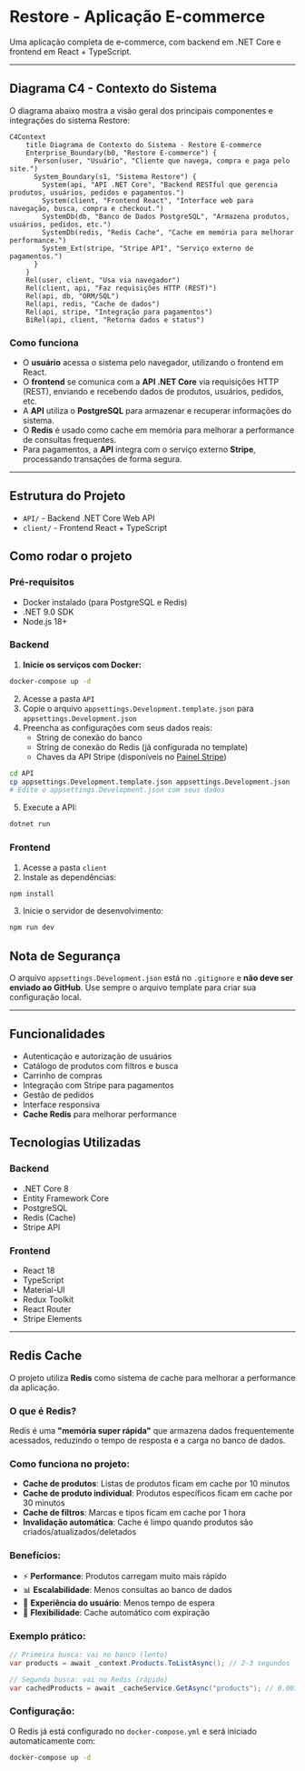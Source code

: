 # Restore - Aplicação E-commerce

Uma aplicação completa de e-commerce, com backend em .NET Core e frontend em React + TypeScript.

---

## Diagrama C4 - Contexto do Sistema

O diagrama abaixo mostra a visão geral dos principais componentes e integrações do sistema Restore:

```mermaid
C4Context
    title Diagrama de Contexto do Sistema - Restore E-commerce
    Enterprise_Boundary(b0, "Restore E-commerce") {
      Person(user, "Usuário", "Cliente que navega, compra e paga pelo site.")
      System_Boundary(s1, "Sistema Restore") {
        System(api, "API .NET Core", "Backend RESTful que gerencia produtos, usuários, pedidos e pagamentos.")
        System(client, "Frontend React", "Interface web para navegação, busca, compra e checkout.")
        SystemDb(db, "Banco de Dados PostgreSQL", "Armazena produtos, usuários, pedidos, etc.")
        SystemDb(redis, "Redis Cache", "Cache em memória para melhorar performance.")
        System_Ext(stripe, "Stripe API", "Serviço externo de pagamentos.")
      }
    }
    Rel(user, client, "Usa via navegador")
    Rel(client, api, "Faz requisições HTTP (REST)")
    Rel(api, db, "ORM/SQL")
    Rel(api, redis, "Cache de dados")
    Rel(api, stripe, "Integração para pagamentos")
    BiRel(api, client, "Retorna dados e status")
```

### Como funciona
- O **usuário** acessa o sistema pelo navegador, utilizando o frontend em React.
- O **frontend** se comunica com a **API .NET Core** via requisições HTTP (REST), enviando e recebendo dados de produtos, usuários, pedidos, etc.
- A **API** utiliza o **PostgreSQL** para armazenar e recuperar informações do sistema.
- O **Redis** é usado como cache em memória para melhorar a performance de consultas frequentes.
- Para pagamentos, a **API** integra com o serviço externo **Stripe**, processando transações de forma segura.

---

## Estrutura do Projeto

- `API/` - Backend .NET Core Web API
- `client/` - Frontend React + TypeScript

## Como rodar o projeto

### Pré-requisitos
- Docker instalado (para PostgreSQL e Redis)
- .NET 9.0 SDK
- Node.js 18+

### Backend
1. **Inicie os serviços com Docker:**
```bash
docker-compose up -d
```

2. Acesse a pasta `API`
3. Copie o arquivo `appsettings.Development.template.json` para `appsettings.Development.json`
4. Preencha as configurações com seus dados reais:
   - String de conexão do banco
   - String de conexão do Redis (já configurada no template)
   - Chaves da API Stripe (disponíveis no [Painel Stripe](https://dashboard.stripe.com/apikeys))

```bash
cd API
cp appsettings.Development.template.json appsettings.Development.json
# Edite o appsettings.Development.json com seus dados
```

5. Execute a API:
```bash
dotnet run
```

### Frontend
1. Acesse a pasta `client`
2. Instale as dependências:
```bash
npm install
```
3. Inicie o servidor de desenvolvimento:
```bash
npm run dev
```

## Nota de Segurança
O arquivo `appsettings.Development.json` está no `.gitignore` e **não deve ser enviado ao GitHub**. Use sempre o arquivo template para criar sua configuração local.

---

## Funcionalidades
- Autenticação e autorização de usuários
- Catálogo de produtos com filtros e busca
- Carrinho de compras
- Integração com Stripe para pagamentos
- Gestão de pedidos
- Interface responsiva
- **Cache Redis** para melhorar performance

## Tecnologias Utilizadas

### Backend
- .NET Core 8
- Entity Framework Core
- PostgreSQL
- Redis (Cache)
- Stripe API

### Frontend
- React 18
- TypeScript
- Material-UI
- Redux Toolkit
- React Router
- Stripe Elements 

---

## Redis Cache

O projeto utiliza **Redis** como sistema de cache para melhorar a performance da aplicação.

### O que é Redis?
Redis é uma **"memória super rápida"** que armazena dados frequentemente acessados, reduzindo o tempo de resposta e a carga no banco de dados.

### Como funciona no projeto:
- **Cache de produtos**: Listas de produtos ficam em cache por 10 minutos
- **Cache de produto individual**: Produtos específicos ficam em cache por 30 minutos  
- **Cache de filtros**: Marcas e tipos ficam em cache por 1 hora
- **Invalidação automática**: Cache é limpo quando produtos são criados/atualizados/deletados

### Benefícios:
- ⚡ **Performance**: Produtos carregam muito mais rápido
- 📊 **Escalabilidade**: Menos consultas ao banco de dados
- 🎯 **Experiência do usuário**: Menos tempo de espera
- 🔄 **Flexibilidade**: Cache automático com expiração

### Exemplo prático:
```csharp
// Primeira busca: vai no banco (lento)
var products = await _context.Products.ToListAsync(); // 2-3 segundos

// Segunda busca: vai no Redis (rápido)
var cachedProducts = await _cacheService.GetAsync("products"); // 0.001 segundos
```

### Configuração:
O Redis já está configurado no `docker-compose.yml` e será iniciado automaticamente com:
```bash
docker-compose up -d
```

